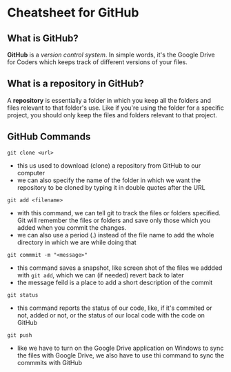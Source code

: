 # **Cheatsheet for GitHub**

## What is GitHub?
**GitHub** is a _version control system_. In simple words, it's the Google Drive for Coders which keeps track of different versions of your files.

## What is a repository in GitHub?
A **repository** is essentially a folder in which you keep all the folders and files relevant to that folder's use. Like if you're using the folder for a specific project, you should only keep the files and folders relevant to that project.

## GitHub Commands
```git clone <url>```
- this us used to download (clone) a repository from GitHub to our computer
- we can also specify the name of the folder in which we want the repository to be cloned by typing it in double quotes after the URL

```git add <filename>```
- with this command, we can tell git to track the files or folders specified. Git will remember the files or folders and save only those which you added when you commit the changes.
- we can also use a period (.) instead of the file name to add the whole directory in which we are while doing that

```git commmit -m "<message>"```
- this command saves a snapshot, like screen shot of the files we addded with `git add`, which we can (if needed) revert back to later
- the message feild is a place to add a short description of the commit

```git status```
- this command reports the status of our code, like, if it's commited or not, added or not, or the status of our local code with the code on GitHub

```git push```
- like we have to turn on the Google Drive application on Windows to sync the files with Google Drive, we also have to use thi command to sync the commmits with GitHub
